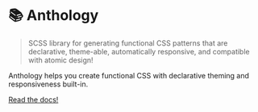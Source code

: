 # 📚 Anthology

> SCSS library for generating functional CSS patterns that are declarative, theme-able, automatically responsive, and compatible with atomic design!

Anthology helps you create functional CSS with declarative theming and responsiveness built-in.

[Read the docs!](https://www.anthology.style/)
